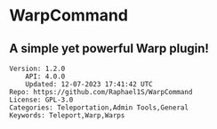 # WarpCommand
## A simple yet powerful Warp plugin!
```properties
Version: 1.2.0
    API: 4.0.0
    Updated: 12-07-2023 17:41:42 UTC
Repo: https://github.com/Raphael1S/WarpCommand
License: GPL-3.0
Categories: Teleportation,Admin Tools,General
Keywords: Teleport,Warp,Warps
```